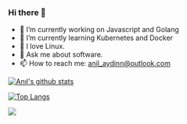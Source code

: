 ### Hi there 👋

- 🔭 I’m currently working on Javascript and Golang
- 🌱 I’m currently learning Kubernetes and Docker
- :penguin: I love Linux.
- 💬 Ask me about software.
- 📫 How to reach me: anil_aydinn@outlook.com

[![Anıl's github stats](https://github-readme-stats.vercel.app/api?username=anilaydinn&theme=algolia)](https://github.com/anuraghazra/github-readme-stats)

[![Top Langs](https://github-readme-stats.vercel.app/api/top-langs/?username=anilaydinn&layout=compact&langs_count=10&theme=algolia)](https://github.com/anuraghazra/github-readme-stats)

![](https://komarev.com/ghpvc/?username=anilaydinn&color=brightgreen)
